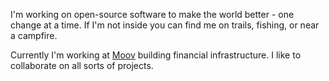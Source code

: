 I'm working on open-source software to make the world better - one change at a time. If I'm not inside you can find me on trails, fishing, or near a campfire. 

Currently I'm working at [Moov](https://github.com/moov-io) building financial infrastructure. I like to collaborate on all sorts of projects.
